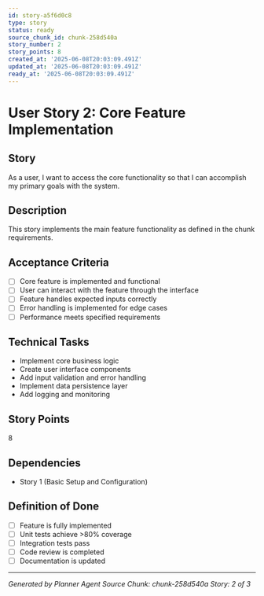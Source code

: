 ```yaml
---
id: story-a5f6d0c8
type: story
status: ready
source_chunk_id: chunk-258d540a
story_number: 2
story_points: 8
created_at: '2025-06-08T20:03:09.491Z'
updated_at: '2025-06-08T20:03:09.491Z'
ready_at: '2025-06-08T20:03:09.491Z'
---
```


# User Story 2: Core Feature Implementation

## Story
As a user, I want to access the core functionality so that I can accomplish my primary goals with the system.

## Description
This story implements the main feature functionality as defined in the chunk requirements.

## Acceptance Criteria
- [ ] Core feature is implemented and functional
- [ ] User can interact with the feature through the interface
- [ ] Feature handles expected inputs correctly
- [ ] Error handling is implemented for edge cases
- [ ] Performance meets specified requirements

## Technical Tasks
- Implement core business logic
- Create user interface components
- Add input validation and error handling
- Implement data persistence layer
- Add logging and monitoring

## Story Points
8

## Dependencies
- Story 1 (Basic Setup and Configuration)

## Definition of Done
- [ ] Feature is fully implemented
- [ ] Unit tests achieve >80% coverage
- [ ] Integration tests pass
- [ ] Code review is completed
- [ ] Documentation is updated

---
*Generated by Planner Agent*
*Source Chunk: chunk-258d540a*
*Story: 2 of 3*